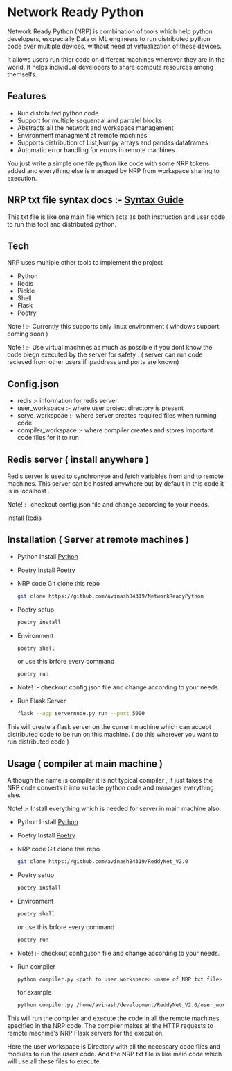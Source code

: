 # Network Ready Python

Network Ready Python (NRP) is combination of tools which help python developers, escpecially Data or ML engineers to run distributed python code over multiple devices, without need of virtualization of these devices.

It allows users run thier code on different machines wherever they are in the world. It helps individual developers to share compute resources among themselfs.

## Features

- Run distributed python code
- Support for multiple sequential and parralel blocks
- Abstracts all the network and workspace management
- Environment managment at remote machines
- Supports distribution of List,Numpy arrays and pandas dataframes
- Automatic error handling for errors in remote machines

You just write a simple one file python like code with some NRP tokens added and everything else is managed by NRP from workspace sharing to execution.

## NRP txt file syntax docs :- [Syntax Guide](NRP_Syntax.md)
This txt file is like one main file which acts as both instruction and user code to run this tool and distributed python.

## Tech

NRP uses multiple other tools to implement the project

- Python
- Redis
- Pickle
- Shell
- Flask
- Poetry

Note ! :- Currently this supports only linux environment ( windows support coming soon )

Note ! :- Use virtual machines as much as possible if you dont know the code biegn executed by the server for safety . ( server can run code recieved from other users if ipaddress and ports are known)

## Config.json

- redis :- information for redis server
- user_workspace :- where user project directory is present
- serve_workspcae :- where server creates required files when running code
- compiler_workspace :- where compiler creates and stores important code files for it to run

## Redis server ( install anywhere )

Redis server is used to synchronyse and fetch variables from and to remote machines. This server can be hosted anywhere but by default in this code it is in localhost .

Note! :- checkout config.json file and change according to your needs.

Install [Redis]

## Installation ( Server at remote machines )

- Python
   Install [Python]
- Poetry
   Install [Poetry]
- NRP code
  Git clone this repo
    ```sh
    git clone https://github.com/avinash84319/NetworkReadyPython
    ```
- Poetry setup
     ```sh
     poetry install
     ```
- Environment
    ```sh
    poetry shell
    ```
    or use this brfore every command
    ```sh
    poetry run
    ```

- Note! :- checkout config.json file and change according to your needs.

- Run Flask Server
    ```sh
    flask --app servernode.py run --port 5000
    ```
This will create a flask server on the current machine which can accept distributed code to be run on this machine. ( do this wherever you want to run distributed code )

## Usage ( compiler at main machine )

Although the name is compiler it is not typical compiler , it just takes the NRP code converts it into suitable python code and manages everything else.

Note! :- Install everything which is needed for server in main machine also.

- Python
   Install [Python]
- Poetry
   Install [Poetry]
- NRP code
  Git clone this repo
    ```sh
    git clone https://github.com/avinash84319/ReddyNet_V2.0
    ```
- Poetry setup
     ```sh
     poetry install
     ```
- Environment
    ```sh
    poetry shell
    ```
    or use this brfore every command
    ```sh
    poetry run
    ```
- Note! :- checkout config.json file and change according to your needs.

- Run compiler
   ```sh
   python compiler.py <path to user workspace> <name of NRP txt file>
   ```
   for example
   ```sh
   python compiler.py /home/avinash/development/ReddyNet_V2.0/user_workspace input.txt
   ```
This will run the compiler and execute the code in all the remote machines specified in the NRP code.
The compiler makes all the HTTP requests to remote machine's NRP Flask servers for the execution.
   
Here the user workspace is Directory with all the necescary code files and modules to run the users code.
And the NRP txt file is like main code which will use all these files to execute.

[Python]:https://www.python.org/downloads/
[Poetry]:https://python-poetry.org/docs/#installation
[Redis]:https://redis.io/download
